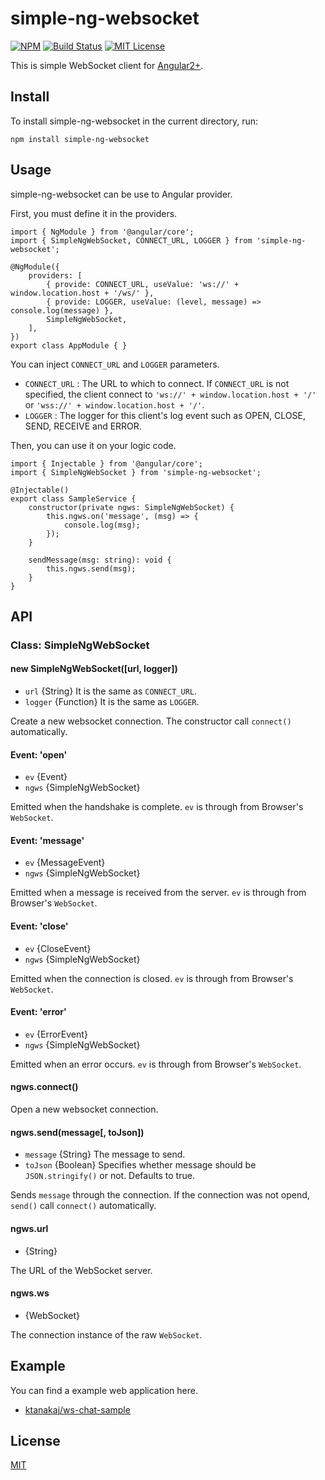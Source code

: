 # simple-ng-websocket
[![NPM](https://nodei.co/npm/simple-ng-websocket.png?downloads=true)](https://nodei.co/npm/simple-ng-websocket/)
[![Build Status](https://travis-ci.org/ktanakaj/simple-ng-websocket.svg?branch=master)](https://travis-ci.org/ktanakaj/simple-ng-websocket)
[![MIT License](http://img.shields.io/badge/license-MIT-blue.svg?style=flat)](LICENSE)

This is simple WebSocket client for [Angular2+](https://angular.io/).

## Install
To install simple-ng-websocket in the current directory, run:

    npm install simple-ng-websocket

## Usage
simple-ng-websocket can be use to Angular provider.

First, you must define it in the providers.

    import { NgModule } from '@angular/core';
    import { SimpleNgWebSocket, CONNECT_URL, LOGGER } from 'simple-ng-websocket';

    @NgModule({
    	providers: [
    		{ provide: CONNECT_URL, useValue: 'ws://' + window.location.host + '/ws/' },
    		{ provide: LOGGER, useValue: (level, message) => console.log(message) },
    		SimpleNgWebSocket,
    	],
    })
    export class AppModule { }

You can inject `CONNECT_URL` and `LOGGER` parameters.

* `CONNECT_URL` : The URL to which to connect. If `CONNECT_URL` is not specified, the client connect to `'ws://' + window.location.host + '/'` or `'wss://' + window.location.host + '/'`.
* `LOGGER` : The logger for this client's log event such as OPEN, CLOSE, SEND, RECEIVE and ERROR.

Then, you can use it on your logic code.

    import { Injectable } from '@angular/core';
    import { SimpleNgWebSocket } from 'simple-ng-websocket';

    @Injectable()
    export class SampleService {
    	constructor(private ngws: SimpleNgWebSocket) {
    		this.ngws.on('message', (msg) => {
    			console.log(msg);
    		});
    	}

    	sendMessage(msg: string): void {
    		this.ngws.send(msg);
    	}
    }

## API

### Class: SimpleNgWebSocket
#### new SimpleNgWebSocket([url, logger])
* `url` {String} It is the same as `CONNECT_URL`.
* `logger` {Function} It is the same as `LOGGER`.

Create a new websocket connection. The constructor call `connect()` automatically.

#### Event: 'open'
* `ev` {Event}
* `ngws` {SimpleNgWebSocket}

Emitted when the handshake is complete. `ev` is through from Browser's `WebSocket`.

#### Event: 'message'
* `ev` {MessageEvent}
* `ngws` {SimpleNgWebSocket}

Emitted when a message is received from the server. `ev` is through from Browser's `WebSocket`.

#### Event: 'close'
* `ev` {CloseEvent}
* `ngws` {SimpleNgWebSocket}

Emitted when the connection is closed. `ev` is through from Browser's `WebSocket`.

#### Event: 'error'
* `ev` {ErrorEvent}
* `ngws` {SimpleNgWebSocket}

Emitted when an error occurs. `ev` is through from Browser's `WebSocket`.

#### ngws.connect()
Open a new websocket connection.

#### ngws.send(message[, toJson])
* `message` {String} The message to send.
* `toJson` {Boolean} Specifies whether message should be `JSON.stringify()` or not. Defaults to true.

Sends `message` through the connection. If the connection was not opend, `send()` call `connect()` automatically.

#### ngws.url
* {String}

The URL of the WebSocket server.

#### ngws.ws
* {WebSocket}

The connection instance of the raw `WebSocket`.

## Example
You can find a example web application here.

* [ktanakaj/ws-chat-sample](https://github.com/ktanakaj/ws-chat-sample)

## License
[MIT](https://github.com/ktanakaj/simple-ng-websocket/blob/master/LICENSE)
